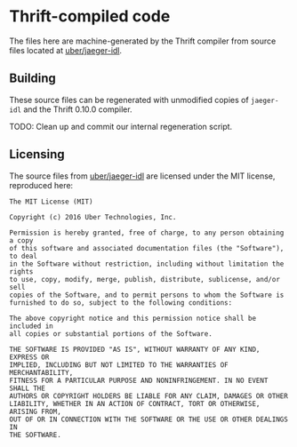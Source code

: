 # Thrift-compiled code

The files here are machine-generated by the Thrift compiler from source files located at [uber/jaeger-idl]().

## Building

These source files can be regenerated with unmodified copies of `jaeger-idl` and the Thrift 0.10.0 compiler.

TODO: Clean up and commit our internal regeneration script.

## Licensing

The source files from [uber/jaeger-idl]() are licensed under the MIT license, reproduced here:

```
The MIT License (MIT)

Copyright (c) 2016 Uber Technologies, Inc.

Permission is hereby granted, free of charge, to any person obtaining a copy
of this software and associated documentation files (the "Software"), to deal
in the Software without restriction, including without limitation the rights
to use, copy, modify, merge, publish, distribute, sublicense, and/or sell
copies of the Software, and to permit persons to whom the Software is
furnished to do so, subject to the following conditions:

The above copyright notice and this permission notice shall be included in
all copies or substantial portions of the Software.

THE SOFTWARE IS PROVIDED "AS IS", WITHOUT WARRANTY OF ANY KIND, EXPRESS OR
IMPLIED, INCLUDING BUT NOT LIMITED TO THE WARRANTIES OF MERCHANTABILITY,
FITNESS FOR A PARTICULAR PURPOSE AND NONINFRINGEMENT. IN NO EVENT SHALL THE
AUTHORS OR COPYRIGHT HOLDERS BE LIABLE FOR ANY CLAIM, DAMAGES OR OTHER
LIABILITY, WHETHER IN AN ACTION OF CONTRACT, TORT OR OTHERWISE, ARISING FROM,
OUT OF OR IN CONNECTION WITH THE SOFTWARE OR THE USE OR OTHER DEALINGS IN
THE SOFTWARE.
```
